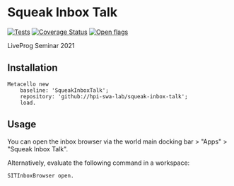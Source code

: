 # Squeak Inbox Talk

[![Tests](https://github.com/hpi-swa-lab/squeak-inbox-talk/actions/workflows/tests.yml/badge.svg)](https://github.com/hpi-swa-lab/squeak-inbox-talk/actions/workflows/tests.yml)
[![Coverage Status](https://coveralls.io/repos/github/hpi-swa-lab/squeak-inbox-talk/badge.svg?branch=main)](https://coveralls.io/github/hpi-swa-lab/squeak-inbox-talk)
[![Open flags](https://shields.io/endpoint?url=https://gist.githubusercontent.com/LinqLover/36dd3c4a155eed5aa7e874415cd60eea/raw/flags%2523refs%2523heads%2523main.json)](https://github.com/hpi-swa-lab/squeak-inbox-talk/search?type=code&l=Smalltalk&q=%22flag%3A+%22)

LiveProg Seminar 2021

## Installation

```smalltalk
Metacello new
	baseline: 'SqueakInboxTalk';
	repository: 'github://hpi-swa-lab/squeak-inbox-talk';
	load.
```

## Usage

You can open the inbox browser via the world main docking bar > "Apps" > "Squeak Inbox Talk".

Alternatively, evaluate the following command in a workspace:

```smalltalk
SITInboxBrowser open.
```
